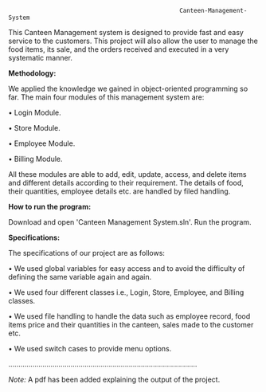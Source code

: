                                                     Canteen-Management-System
                                               
This Canteen Management system is designed to provide fast and easy service to the customers. This project will also allow the user to manage the food items, its sale, and the orders received and executed in a very systematic manner.

**Methodology:**

We applied the knowledge we gained in object-oriented programming so far. The main four modules of this management system are:

•	Login Module.

•	Store Module.

•	Employee Module.

•	Billing Module.

 All these modules are able to add, edit, update, access, and delete items and different details according to their requirement. The details of food, their quantities, employee details etc. are handled by filed handling. 

**How to run the program:**

Download and open 'Canteen Management System.sln'. Run the program.

**Specifications:**

The specifications of our project are as follows:

•	We used global variables for easy access and to avoid the difficulty of defining the same variable again and again.

•	We used four different classes i.e., Login, Store, Employee, and Billing classes.

•	We used file handling to handle the data such as employee record, food items price and their quantities in the canteen, sales made to the customer etc.

•	We used switch cases to provide menu options.

..............................................................................................

*Note:*
A pdf has been added explaining the output of the project. 
